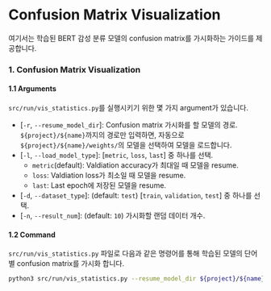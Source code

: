 # Confusion Matrix Visualization
여기서는 학습된 BERT 감성 분류 모델의 confusion matrix를 가시화하는 가이드를 제공합니다.

### 1. Confusion Matrix Visualization
#### 1.1 Arguments
`src/run/vis_statistics.py`를 실행시키기 위한 몇 가지 argument가 있습니다.
* [`-r`, `--resume_model_dir`]: Confusion matrix 가시화를 할 모델의 경로. `${project}/${name}`까지의 경로만 입력하면, 자동으로 `${project}/${name}/weights/`의 모델을 선택하여 모델을 로드합니다.
* [`-l`, `--load_model_type`]: [`metric`, `loss`, `last`] 중 하나를 선택.
    * `metric`(default): Valdiation accuracy가 최대일 때 모델을 resume.
    * `loss`: Valdiation loss가 최소일 때 모델을 resume.
    * `last`: Last epoch에 저장된 모델을 resume.
* [`-d`, `--dataset_type`]: (default: `test`) [`train`, `validation`, `test`] 중 하나를 선택.
* [`-n`, `--result_num`]: (default: `10`) 가시화할 랜덤 데이터 개수.


#### 1.2 Command
`src/run/vis_statistics.py` 파일로 다음과 같은 명령어를 통해 학습된 모델의 단어별 confusion matrix를 가시화 합니다.
```bash
python3 src/run/vis_statistics.py --resume_model_dir ${project}/${name}
```